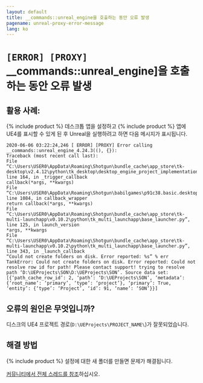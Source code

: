 ```yaml
---
layout: default
title: __commands::unreal_engine을 호출하는 동안 오류 발생
pagename: unreal-proxy-error-message
lang: ko
---
```


# `[ERROR] [PROXY]` __commands::unreal_engine]을 호출하는 동안 오류 발생

## 활용 사례:

{% include product %} 데스크톱 앱을 설정하고 {% include product %} 앱에 UE4를 표시할 수 있게 된 후 Unreal을 실행하려고 하면 다음 메시지가 표시됩니다.

```
2020-06-06 03:22:24,246 [ ERROR] [PROXY] Error calling __commands::unreal_engine_4.24.3((), {}):
Traceback (most recent call last):
File “C:\Users\USER0\AppData\Roaming\Shotgun\bundle_cache\app_store\tk-desktop\v2.4.12\python\tk_desktop\desktop_engine_project_implementation.py”, line 164, in _trigger_callback
callback(*args, **kwargs)
File “C:\Users\USER0\AppData\Roaming\Shotgun\babilgames\p91c38.basic.desktop\cfg\install\core\python\tank\platform\engine.py”, line 1084, in callback_wrapper
return callback(*args, **kwargs)
File “C:\Users\USER0\AppData\Roaming\Shotgun\bundle_cache\app_store\tk-multi-launchapp\v0.10.2\python\tk_multi_launchapp\base_launcher.py”, line 125, in launch_version
*args, **kwargs
File “C:\Users\USER0\AppData\Roaming\Shotgun\bundle_cache\app_store\tk-multi-launchapp\v0.10.2\python\tk_multi_launchapp\base_launcher.py”, line 343, in _launch_callback
“Could not create folders on disk. Error reported: %s” % err
TankError: Could not create folders on disk. Error reported: Could not resolve row id for path! Please contact support! trying to resolve path ‘D:\UEProjects\SON\D:\UEProjects\SON’. Source data set: [{‘path_cache_row_id’: 2, ‘path’: ‘D:\UEProjects\SON’, ‘metadata’: {‘root_name’: ‘primary’, ‘type’: ‘project’}, ‘primary’: True, ‘entity’: {‘type’: ‘Project’, ‘id’: 91, ‘name’: ‘SON’}}]

```

## 오류의 원인은 무엇입니까?

디스크의 UE4 프로젝트 경로(`D:\UEProjects\PROJECT_NAME\`)가 잘못되었습니다.

## 해결 방법

{% include product %} 설정에 대한 새 폴더를 만들면 문제가 해결됩니다.

[커뮤니티에서 전체 스레드를 참조](https://community.shotgridsoftware.com/t/error-launching-ue4-from-shotgun/8938)하십시오.

